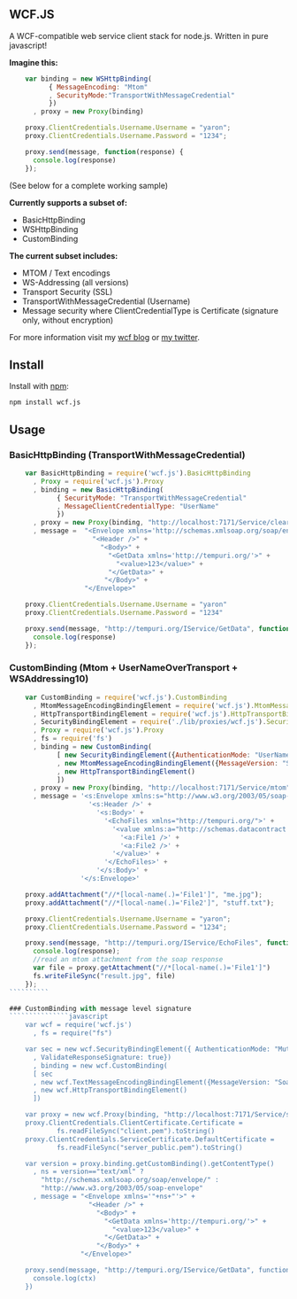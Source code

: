 ## WCF.JS
A WCF-compatible web service client stack for node.js. Written in pure javascript!

**Imagine this:**

```````````````````````````````````javascript
    var binding = new WSHttpBinding(
          { MessageEncoding: "Mtom"
          , SecurityMode:"TransportWithMessageCredential"
          })
      , proxy = new Proxy(binding)

    proxy.ClientCredentials.Username.Username = "yaron";
    proxy.ClientCredentials.Username.Password = "1234";

    proxy.send(message, function(response) {
      console.log(response)
    });
```````````````````````````````````

(See below for a complete working sample)

**Currently supports a subset of:**

* BasicHttpBinding
* WSHttpBinding
* CustomBinding

**The current subset includes:**

* MTOM / Text encodings
* WS-Addressing (all versions)
* Transport Security (SSL)
* TransportWithMessageCredential (Username)
* Message security where ClientCredentialType is Certificate (signature only, without encryption)

For more information visit my [wcf blog](http://webservices20.blogspot.com/) or [my twitter](https://twitter.com/YaronNaveh).

## Install
Install with [npm](http://github.com/isaacs/npm):

    npm install wcf.js

## Usage

### BasicHttpBinding (TransportWithMessageCredential)
```````````````````````````````````javascript
    var BasicHttpBinding = require('wcf.js').BasicHttpBinding
      , Proxy = require('wcf.js').Proxy
      , binding = new BasicHttpBinding(
            { SecurityMode: "TransportWithMessageCredential"
            , MessageClientCredentialType: "UserName"
            })
      , proxy = new Proxy(binding, "http://localhost:7171/Service/clearUsername")
      , message =  "<Envelope xmlns='http://schemas.xmlsoap.org/soap/envelope/'>" +
                     "<Header />" +
                       "<Body>" +
                         "<GetData xmlns='http://tempuri.org/'>" +
                           "<value>123</value>" +
                         "</GetData>" +
                        "</Body>" +
                   "</Envelope>"

    proxy.ClientCredentials.Username.Username = "yaron"
    proxy.ClientCredentials.Username.Password = "1234"

    proxy.send(message, "http://tempuri.org/IService/GetData", function(response, ctx) {
      console.log(response)
    });
```````````````````````````````````

### CustomBinding (Mtom + UserNameOverTransport + WSAddressing10)
```````````````javascript
    var CustomBinding = require('wcf.js').CustomBinding
      , MtomMessageEncodingBindingElement = require('wcf.js').MtomMessageEncodingBindingElement
      , HttpTransportBindingElement = require('wcf.js').HttpTransportBindingElement
      , SecurityBindingElement = require('./lib/proxies/wcf.js').SecurityBindingElement
      , Proxy = require('wcf.js').Proxy
      , fs = require('fs')
      , binding = new CustomBinding(
            [ new SecurityBindingElement({AuthenticationMode: "UserNameOverTransport"})
            , new MtomMessageEncodingBindingElement({MessageVersion: "Soap12WSAddressing10"}),
            , new HttpTransportBindingElement()
            ])
      , proxy = new Proxy(binding, "http://localhost:7171/Service/mtom")
      , message = '<s:Envelope xmlns:s="http://www.w3.org/2003/05/soap-envelope">' +
                    '<s:Header />' +
                      '<s:Body>' +
                        '<EchoFiles xmlns="http://tempuri.org/">' +
                          '<value xmlns:a="http://schemas.datacontract.org/2004/07/" xmlns:i="http://www.w3.org/2001/XMLSchema-instance">' +
                            '<a:File1 />' +
                            '<a:File2 />' +
                          '</value>' +
                        '</EchoFiles>' +
                      '</s:Body>' +
                  '</s:Envelope>'  

    proxy.addAttachment("//*[local-name(.)='File1']", "me.jpg");
    proxy.addAttachment("//*[local-name(.)='File2']", "stuff.txt");

    proxy.ClientCredentials.Username.Username = "yaron";
    proxy.ClientCredentials.Username.Password = "1234";

    proxy.send(message, "http://tempuri.org/IService/EchoFiles", function(response, ctx) {
      console.log(response);
      //read an mtom attachment from the soap response
      var file = proxy.getAttachment("//*[local-name(.)='File1']")
      fs.writeFileSync("result.jpg", file)      
    });
``````````

### CustomBinding with message level signature
```````````````javascript
    var wcf = require('wcf.js')    
      , fs = require("fs")

    var sec = new wcf.SecurityBindingElement({ AuthenticationMode: "MutualCertificate"
      , ValidateResponseSignature: true})
      , binding = new wcf.CustomBinding(
      [ sec
      , new wcf.TextMessageEncodingBindingElement({MessageVersion: "Soap11WSAddressing10"})
      , new wcf.HttpTransportBindingElement()
      ])

    var proxy = new wcf.Proxy(binding, "http://localhost:7171/Service/sign_body_timestamp_wsa")
    proxy.ClientCredentials.ClientCertificate.Certificate = 
            fs.readFileSync("client.pem").toString()
    proxy.ClientCredentials.ServiceCertificate.DefaultCertificate = 
            fs.readFileSync("server_public.pem").toString()    

    var version = proxy.binding.getCustomBinding().getContentType() 
      , ns = version=="text/xml" ? 
        "http://schemas.xmlsoap.org/soap/envelope/" : 
        "http://www.w3.org/2003/05/soap-envelope"
      , message = "<Envelope xmlns='"+ns+"'>" +
                    "<Header />" +
                      "<Body>" +
                        "<GetData xmlns='http://tempuri.org/'>" +
                          "<value>123</value>" +
                        "</GetData>" +
                      "</Body>" +
                  "</Envelope>"

    proxy.send(message, "http://tempuri.org/IService/GetData", function(message, ctx) {
      console.log(ctx)
    })
```````````````
